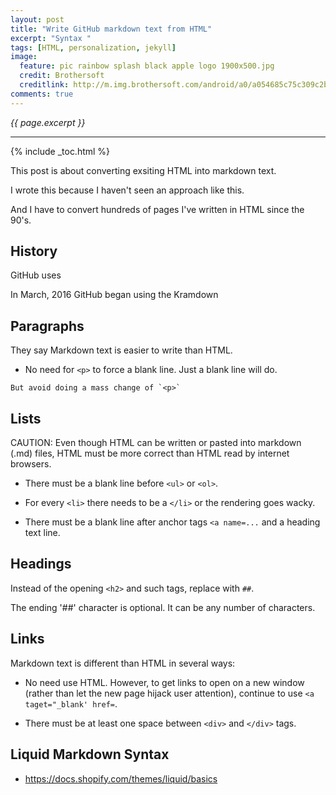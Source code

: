 ```yaml
---
layout: post
title: "Write GitHub markdown text from HTML"
excerpt: "Syntax "
tags: [HTML, personalization, jekyll]
image:
  feature: pic rainbow splash black apple logo 1900x500.jpg
  credit: Brothersoft
  creditlink: http://m.img.brothersoft.com/android/a0/a054685c75c309c2b6dfd3c96972dded_screeshots_3.jpeg
comments: true
---
```

<i>{{ page.excerpt }}</i>
<hr />

{% include _toc.html %}

This post is about converting exsiting HTML into markdown text.

I wrote this because I haven't seen an approach like this.

And I have to convert hundreds of pages I've written in HTML since the 90's.


## History

GitHub uses

In March, 2016 GitHub began using the Kramdown

## Paragraphs

They say Markdown text is easier to write than HTML.

   * No need for `<p>` to force a blank line. Just a blank line will do.

    But avoid doing a mass change of `<p>` 

## Lists

CAUTION: Even though HTML can be written or pasted into markdown (.md) files,
HTML must be more correct than HTML read by internet browsers.

* There must be a blank line before `<ul>` or `<ol>`.

* For every `<li>` there needs to be a `</li>` or the rendering goes wacky.

* There must be a blank line after anchor tags `<a name=...` and a heading text line.

## Headings

Instead of the opening `<h2>` and such tags, replace with `##`.

The ending '##' character is optional. It can be any number of characters.

## Links

Markdown text is different than HTML in several ways:

* No need use HTML. However, to get links to open on a new window 
  (rather than let the new page hijack user attention),
  continue to use `<a taget="_blank' href=`.

* There must be at least one space between `<div>` and `</div>` tags.


## Liquid Markdown Syntax

* https://docs.shopify.com/themes/liquid/basics





